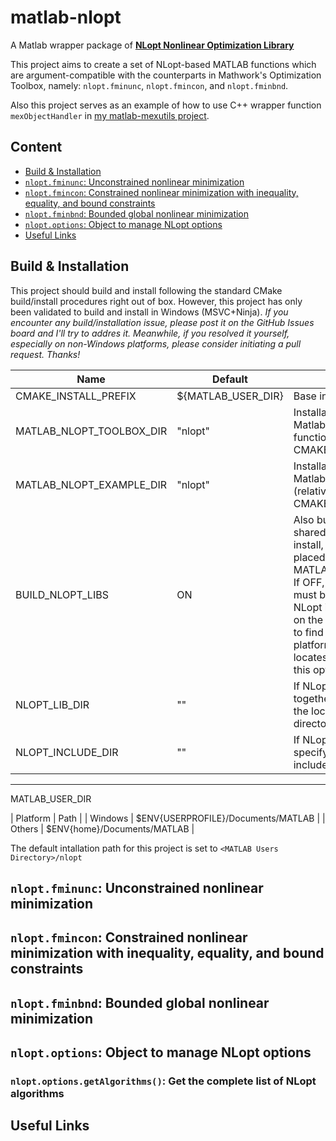 # matlab-nlopt

A Matlab wrapper package of [**NLopt Nonlinear Optimization Library**](https://github.com/stevengj/nlopt)

This project aims to create a set of NLopt-based MATLAB functions which are argument-compatible with the counterparts in Mathwork's Optimization Toolbox, namely: `nlopt.fminunc`, `nlopt.fmincon`, and `nlopt.fminbnd`.

Also this project serves as an example of how to use C++ wrapper function `mexObjectHandler` in [my matlab-mexutils project](https://github.com/hokiedsp/matlab-mexutils).

## Content
* [Build & Installation](#build-installation)
* [`nlopt.fminunc`: Unconstrained nonlinear minimization](#nloptfminunc-unconstrained-nonlinear-minimization)
* [`nlopt.fmincon`: Constrained nonlinear minimization with inequality, equality, and bound constraints](#nloptfmincon-constrained_-nonlinear-minimization-with-inequality-equality-and-bound-constraints)
* [`nlopt.fminbnd`: Bounded global nonlinear minimization](#nloptfminbnd-bounded-global-nonlinear-minimization)
* [`nlopt.options`: Object to manage NLopt options](#nloptoptions-object-to-manage-nlopt-options)
* [Useful Links](#useful-links)

## Build & Installation

This project should build and install following the standard CMake build/install procedures right out of box. However, this project has only been validated to build and install in Windows (MSVC+Ninja). *If you encounter any build/installation issue, please post it on the GitHub Issues board and I'll try to addres it. Meanwhile, if you resolved it yourself, especially on non-Windows platforms, please consider initiating a pull request. Thanks!*

Name | Default | Description
---|---|---
CMAKE_INSTALL_PREFIX | ${MATLAB_USER_DIR} | Base installation directory
MATLAB_NLOPT_TOOLBOX_DIR | "nlopt" | Installation subdirectory for Matlab-NLopt packaged functions (relative to CMAKE_INSTALL_PREFIX)
MATLAB_NLOPT_EXAMPLE_DIR | "nlopt" | Installation subdirectory for Matlab-NLopt examples (relative to CMAKE_INSTALL_PREFIX)
BUILD_NLOPT_LIBS | ON | Also build and install NLopt (as a shared library). For a Windows install, the `nlopt.dll` file is placed within MATLAB_NLOPT_TOOLBOX_DIR. If OFF, CMake's find_package() must be able to located the NLopt installation and its path is on the system PATH for MATLAB to find it. For non-Windows platform, if find_Package() locates the NLopt installation, this option is ignored.
NLOPT_LIB_DIR | "" | If NLopt already not built together and installed, specify the location of NLopt library directory
NLOPT_INCLUDE_DIR | "" | If NLopt not built together, specify the location of NLopt include directory
---

MATLAB_USER_DIR

| Platform | Path |
| Windows | $ENV{USERPROFILE}/Documents/MATLAB |
| Others | $ENV{home}/Documents/MATLAB |




The default intallation path for this project is set to `<MATLAB Users Directory>/nlopt`

## `nlopt.fminunc`: Unconstrained nonlinear minimization

## `nlopt.fmincon`: Constrained nonlinear minimization with inequality, equality, and bound constraints

## `nlopt.fminbnd`: Bounded global nonlinear minimization

## `nlopt.options`: Object to manage NLopt options

### `nlopt.options.getAlgorithms()`: Get the complete list of NLopt algorithms

## Useful Links

